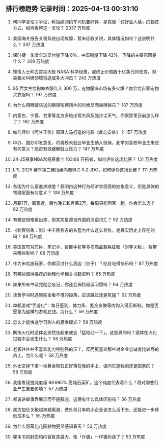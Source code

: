 
## 排行榜趋势 记录时间：2025-04-13 00:31:10
  
  1. 何同学言论引争议，称拒绝网约车司机要好评，是克服「讨好型人格」的锻炼方式，如何看待这一言论？ 2337 万热度
    
  2. 美国海关报告关税系统出现故障，暂未征收关税，具体情况如何？这说明什么？ 337 万热度
    
  3. 保时捷一季度全球交付量下降 8%，中国销量下降 42%，下降的主要原因是什么？ 308 万热度
    
  4. 知情人士称白宫拟大砍 NASA 科学经费，或终止价值数十亿美元的任务，对美相关科研领域将造成多大冲击？ 242 万热度
    
  5. 95 后女生给狗做衣服年入 300 万，宠物服饰市场有多火爆？你会给自家宠物买衣服吗？ 197 万热度
    
  6. 为什么用眼镜店送的眼镜布擦镜片的时候反而越擦越花？ 167 万热度
    
  7. 内蒙古、宁夏、甘肃等北方多地出现大风及强沙尘天气，你家那里目前怎么样了？ 162 万热度
    
  8. 如何评价《阿甘正传》原班人马打造的电影《此心安处》？ 157 万热度
    
  9. 中办、国办印发意见，将离校未就业毕业生纳入低保，此举对高校毕业生来说有何意义？能否有效缓解就业压力？ 147 万热度
    
  10. 24-25赛季NBA常规赛勇士 103:86 开拓者，如何评价这场比赛？ 131 万热度
    
  11. LPL 2025 赛季第二赛段组内赛BLG 0:2 JDG，如何评价这场比赛？ 111 万热度
    
  12. 各国为什么要追求顺差？我明白这种行为经济学层面的抽象意义，但是具体的物理层面有何意义？ 108 万热度
    
  13. 月薪1万，离家近，朝九晚五和月薪2万，每周只能回家一趟，你会怎么选？ 92 万热度
    
  14. 有哪些很难看出来、但其实是源自外国的汉语词汇？ 92 万热度
    
  15. 《刺客信条：影》中丰臣秀吉的头盔为什么这么夸张，是真实历史上存在的吗？ 88 万热度
    
  16. 美国宣布对芯片、笔记本、智能手机等多项商品豁免征收「对等关税」，将带来哪些影响？ 88 万热度
    
  17. 作为米哈游玩家，你都买过什么周边（谷子）？吃谷吃得快乐吗？ 87 万热度
    
  18. 有哪些值得推荐的物理化学相关书籍资料？ 65 万热度
    
  19. 如果所有书读完就会忘记，你还会保持阅读习惯吗？ 64 万热度
    
  20. 读哲学书时遇到完全看不懂的段落，应该跳过还是死磕？ 62 万热度
    
  21. 单机游戏“手游化”：每日签到、体力条、氪金皮肤等内购入侵买断制，你是否愿意为这样的游戏花钱，为什么？ 59 万热度
    
  22. 怎么才能快速学习别人的思维模式？ 58 万热度
    
  23. 网传火化时遗体会突然坐起来或会「猛地动一下」，这是真的吗？遗体在火化过程中会发生什么？ 58 万热度
    
  24. 老板往往并不喜欢能力特别强的员工，反而更喜欢那些对企业忠诚度比较高的员工。为什么呢？ 58 万热度
    
  25. 外太空掉下来一块黄金陨石正好落在我的手上，请问它是我的还是国家的？ 58 万热度
    
  26. 我国发现提纯度超 99.995% 高纯石英矿，这个纯度代表着什么？将对哪些行业产生重要影响？ 57 万热度
    
  27. 都说讲故事靠展示而不是叙述，这俩有什么具体区别吗？ 56 万热度
    
  28. 美方加征关税越来越离谱，做外贸订单的小企业该怎么活下去，还能进一步降低成本么？ 55 万热度
    
  29. 为什么野草比花园植物更早感知春天？ 53 万热度
    
  30. 哪本书的封面和内容反差最大，像「诈骗」一样骗你读了？ 53 万热度
    